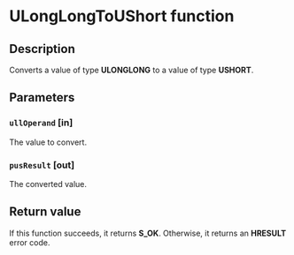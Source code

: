# ULongLongToUShort function

## Description

Converts a value of type **ULONGLONG** to a value of type **USHORT**.

## Parameters

### `ullOperand` [in]

The value to convert.

### `pusResult` [out]

The converted value.

## Return value

If this function succeeds, it returns **S_OK**. Otherwise, it returns an **HRESULT** error code.